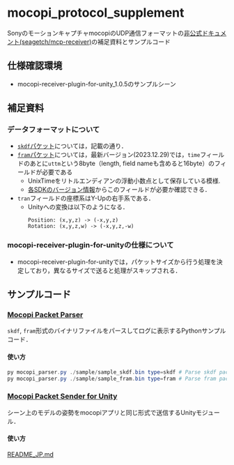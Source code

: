 # mocopi_protocol_supplement

SonyのモーションキャプチャmocopiのUDP通信フォーマットの[非公式ドキュメント(seagetch/mcp-receiver)](https://github.com/seagetch/mcp-receiver/blob/main/doc/Protocol.md)の補足資料とサンプルコード

## 仕様確認環境
- mocopi-receiver-plugin-for-unity_1.0.5のサンプルシーン

## 補足資料

### データフォーマットについて
- [`skdf`パケット](https://github.com/seagetch/mcp-receiver/blob/main/doc/Protocol.md#skdf-packet-structure)については，記載の通り．
- [`fram`パケット](https://github.com/seagetch/mcp-receiver/blob/main/doc/Protocol.md#fram-packet-structure)については，最新バージョン(2023.12.29)では，`time`フィールドのあとに`uttm`という8byte（length, field nameも含めると16byte）のフィールドが必要である
  - UnixTimeをリトルエンディアンの浮動小数点として保存している模様.
  - [各SDKのバージョン情報](https://www.sony.net/Products/mocopi-dev/jp/downloads/DownloadInfo.html)からこのフィールドが必要か確認できる．
- `tran`フィールドの座標系はY-Upの右手系である．
  - Unityへの変換は以下のようになる．
    ```
    Position: (x,y,z) -> (-x,y,z)
    Rotation: (x,y,z,w) -> (-x,y,z,-w)
    ```

### mocopi-receiver-plugin-for-unityの仕様について
- mocopi-receiver-plugin-for-unityでは，パケットサイズから行う処理を決定しており，異なるサイズで送ると処理がスキップされる．

## サンプルコード

### [Mocopi Packet Parser](./parser)
`skdf`, `fram`形式のバイナリファイルをパースしてログに表示するPythonサンプルコード．

#### 使い方
```powershell
py mocopi_parser.py ./sample/sample_skdf.bin type=skdf # Parse skdf packet format data
py mocopi_parser.py ./sample/sample_fram.bin type=fram # Parse fram packet format data
```

### [Mocopi Packet Sender for Unity](./MocopiSender)

シーン上のモデルの姿勢をmocopiアプリと同じ形式で送信するUnityモジュール．

#### 使い方
[README_JP.md](./MocopiSender/README_JP.md)
